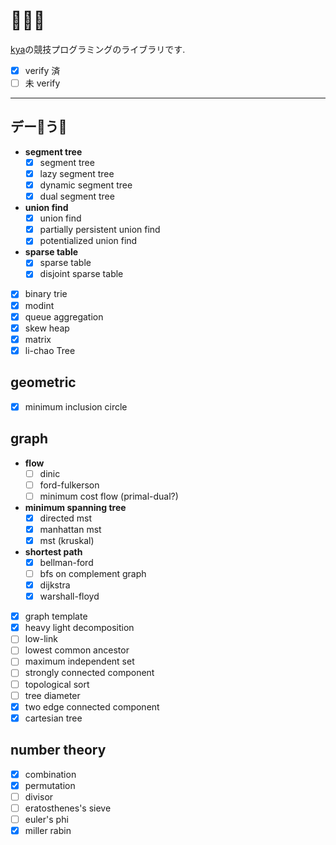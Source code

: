 # 🐙🐘🦍
[kya](https://twitter.com/kya_ski)の競技プログラミングのライブラリです. 
- [x] verify 済
- [ ] 未 verify

***

## デー🐙う🐘
- **segment tree**
  - [x] segment tree
  - [x] lazy segment tree
  - [x] dynamic segment tree
  - [x] dual segment tree
- **union find**
  - [x] union find
  - [x] partially persistent union find
  - [x] potentialized union find
- **sparse table**
  - [x] sparse table
  - [x] disjoint sparse table
- [x] binary trie
- [x] modint
- [x] queue aggregation
- [x] skew heap
- [x] matrix
- [x] li-chao Tree

## geometric
- [x] minimum inclusion circle

## graph
- **flow**
  - [ ] dinic
  - [ ] ford-fulkerson
  - [ ] minimum cost flow (primal-dual?)
- **minimum spanning tree**
  - [x] directed mst
  - [x] manhattan mst
  - [x] mst (kruskal)
- **shortest path**
  - [x] bellman-ford
  - [ ] bfs on complement graph
  - [x] dijkstra
  - [x] warshall-floyd
- [x] graph template
- [x] heavy light decomposition
- [ ] low-link
- [ ] lowest common ancestor
- [ ] maximum independent set
- [ ] strongly connected component
- [ ] topological sort
- [ ] tree diameter
- [x] two edge connected component
- [x] cartesian tree

## number theory
- [x] combination
- [x] permutation
- [ ] divisor
- [ ] eratosthenes's sieve
- [ ] euler's phi
- [x] miller rabin
